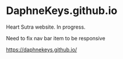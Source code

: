 # DaphneKeys.github.io
Heart Sutra website. In progress. 

Need to fix nav bar item to be responsive


https://daphnekeys.github.io/
